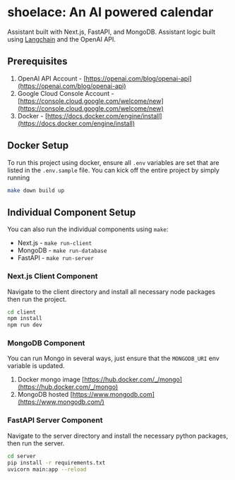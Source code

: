# shoelace: An AI powered calendar

Assistant built with Next.js, FastAPI, and MongoDB. Assistant logic built using [Langchain](https://www.langchain.com/) and the OpenAI API. 

## Prerequisites
1. OpenAI API Account - [https://openai.com/blog/openai-api](https://openai.com/blog/openai-api)
2. Google Cloud Console Account - [https://console.cloud.google.com/welcome/new](https://console.cloud.google.com/welcome/new)
3. Docker - [https://docs.docker.com/engine/install](https://docs.docker.com/engine/install)

## Docker Setup

To run this project using docker, ensure all `.env` variables are set that are listed in the `.env.sample` file. You can kick off the entire project by simply running

```bash
make down build up
```

## Individual Component Setup

You can also run the individual components using `make`:
- Next.js - `make run-client`
- MongoDB - `make run-database`
- FastAPI - `make run-server`

### Next.js Client Component

Navigate to the client directory and install all necessary node packages then run the project.

```bash
cd client
npm install
npm run dev
```

### MongoDB Component
You can run Mongo in several ways, just ensure that the `MONGODB_URI` env variable is updated.
1. Docker mongo image [https://hub.docker.com/_/mongo](https://hub.docker.com/_/mongo)
2. MongoDB hosted [https://www.mongodb.com](https://www.mongodb.com/)

### FastAPI Server Component

Navigate to the server directory and install the necessary python packages, then run the server.

```bash
cd server
pip install -r requirements.txt
uvicorn main:app --reload
```
